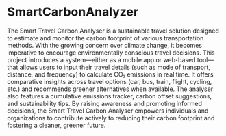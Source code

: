 # SmartCarbonAnalyzer
The Smart Travel Carbon Analyser is a sustainable travel solution designed to  estimate and monitor the carbon footprint of various transportation methods.  With the growing concern over climate change, it becomes imperative to  encourage environmentally conscious travel decisions. This project introduces a  system—either as a mobile app or web-based tool—that allows users to input their  travel details (such as mode of transport, distance, and frequency) to calculate CO₂  emissions in real time. It offers comparative insights across travel options (car, bus,  train, flight, cycling, etc.) and recommends greener alternatives when available.  The analyser also features a cumulative emissions tracker, carbon offset  suggestions, and sustainability tips. By raising awareness and promoting informed  decisions, the Smart Travel Carbon Analyser empowers individuals and  organizations to contribute actively to reducing their carbon footprint and fostering  a cleaner, greener future.
